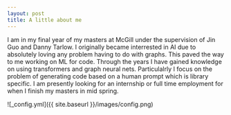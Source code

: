 ```yaml
---
layout: post
title: A little about me
---
```

I am in my final year of my masters at McGill under the supervision of Jin Guo and Danny Tarlow. I originally became interrested in AI due to absolutely loving any problem having to do with graphs. This paved the way to me working on ML for code. Through the years I have gained knowledge on using transformers and graph neural nets. Particulalrly I focus on the problem of generating code based on a human prompt which is library specific. I am presently looking for an internship or full time employment for when I finish my masters in mid spring. 



![_config.yml]({{ site.baseurl }}/images/config.png)
